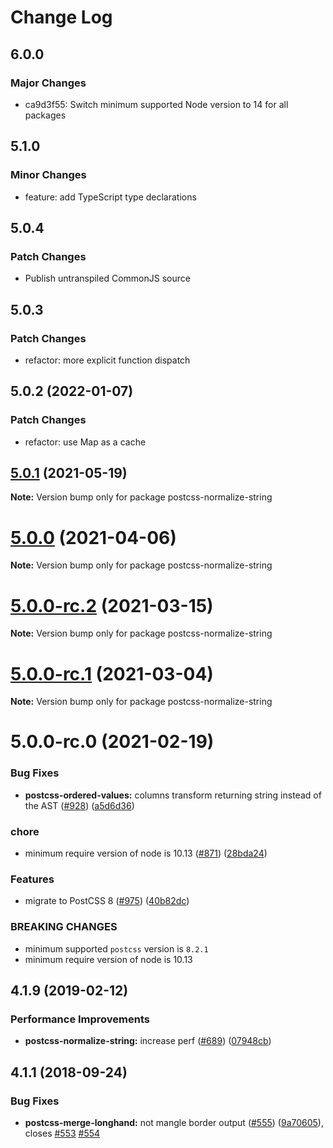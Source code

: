 # Change Log

## 6.0.0

### Major Changes

- ca9d3f55: Switch minimum supported Node version to 14 for all packages

## 5.1.0

### Minor Changes

- feature: add TypeScript type declarations

## 5.0.4

### Patch Changes

- Publish untranspiled CommonJS source

## 5.0.3

### Patch Changes

- refactor: more explicit function dispatch

## 5.0.2 (2022-01-07)

### Patch Changes

- refactor: use Map as a cache

## [5.0.1](https://github.com/cssnano/cssnano/compare/postcss-normalize-string@5.0.0...postcss-normalize-string@5.0.1) (2021-05-19)

**Note:** Version bump only for package postcss-normalize-string

# [5.0.0](https://github.com/cssnano/cssnano/compare/postcss-normalize-string@5.0.0-rc.2...postcss-normalize-string@5.0.0) (2021-04-06)

**Note:** Version bump only for package postcss-normalize-string

# [5.0.0-rc.2](https://github.com/cssnano/cssnano/compare/postcss-normalize-string@5.0.0-rc.1...postcss-normalize-string@5.0.0-rc.2) (2021-03-15)

**Note:** Version bump only for package postcss-normalize-string

# [5.0.0-rc.1](https://github.com/cssnano/cssnano/compare/postcss-normalize-string@5.0.0-rc.0...postcss-normalize-string@5.0.0-rc.1) (2021-03-04)

**Note:** Version bump only for package postcss-normalize-string

# 5.0.0-rc.0 (2021-02-19)

### Bug Fixes

- **postcss-ordered-values:** columns transform returning string instead of the AST ([#928](https://github.com/cssnano/cssnano/issues/928)) ([a5d6d36](https://github.com/cssnano/cssnano/commit/a5d6d364e0815ecb198a95de301f3554ccce4f78))

### chore

- minimum require version of node is 10.13 ([#871](https://github.com/cssnano/cssnano/issues/871)) ([28bda24](https://github.com/cssnano/cssnano/commit/28bda243e32ce3ba89b3c358a5f78727b3732f11))

### Features

- migrate to PostCSS 8 ([#975](https://github.com/cssnano/cssnano/issues/975)) ([40b82dc](https://github.com/cssnano/cssnano/commit/40b82dca7f53ac02cd4fe62846dec79b898ccb49))

### BREAKING CHANGES

- minimum supported `postcss` version is `8.2.1`
- minimum require version of node is 10.13

## 4.1.9 (2019-02-12)

### Performance Improvements

- **postcss-normalize-string:** increase perf ([#689](https://github.com/cssnano/cssnano/issues/689)) ([07948cb](https://github.com/cssnano/cssnano/commit/07948cb3ff433825682c499516640abeeec7383a))

## 4.1.1 (2018-09-24)

### Bug Fixes

- **postcss-merge-longhand:** not mangle border output ([#555](https://github.com/cssnano/cssnano/issues/555)) ([9a70605](https://github.com/cssnano/cssnano/commit/9a706050b621e7795a9bf74eb7110b5c81804ffe)), closes [#553](https://github.com/cssnano/cssnano/issues/553) [#554](https://github.com/cssnano/cssnano/issues/554)
